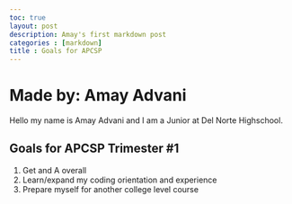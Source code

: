 ```yaml
---
toc: true 
layout: post
description: Amay's first markdown post
categories : [markdown]
title : Goals for APCSP
---
```

# Made by: Amay Advani

Hello my name is Amay Advani and I am a Junior at Del Norte Highschool.

<!--`I am in period 3 with Mr. Morty!!`

[link_to_my_blog](https://amayadvani.github.io/fastpages/) -->

## Goals for APCSP Trimester #1

1. Get and A overall
2. Learn/expand my coding orientation and experience
3. Prepare myself for another college level course

<!-- > > quotation
// {% include alert.html text="You can include alerts!!!!!!!!!!!" %}

// ## Table

// | Column 1 | Column 2 |
// |-|-|
// | A thing | Another thing |

## Footnote


[^1]: I love APCSP! -->
